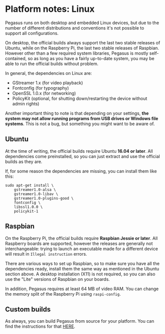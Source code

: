 # Platform notes: Linux

Pegasus runs on both desktop and embedded Linux devices, but due to the number of different distributions and conventions it's not possible to support all configurations.

On desktop, the official builds always support the last two stable releases of Ubuntu, while on the Raspberry Pi, the last two stable releases of Raspbian. However other than a few required system libraries, Pegasus is mostly self-contained, so as long as you have a fairly up-to-date system, you may be able to run the official builds without problem.

In general, the dependencies on Linux are:

- GStreamer 1.x (for video playback)
- Fontconfig (for typography)
- OpenSSL 1.0.x (for networking)
- PolicyKit (optional, for shutting down/restarting the device without admin rights)

Another important thing to note is that depending on your settings, **the system may not allow running programs from USB drives or Windows file systems**. This is not a bug, but something you might want to be aware of.


## Ubuntu

At the time of writing, the official builds require Ubuntu **16.04 or later**. All dependencies come preinstalled, so you can just extract and use the official builds as they are.

If, for some reason the dependencies are missing, you can install them like this:
```
sudo apt-get install \
	gstreamer1.0-alsa \
	gstreamer1.0-libav \
	gstreamer1.0-plugins-good \
	fontconfig \
	libssl1.0.0 \
	policykit-1
```


## Raspbian

On the Raspberry Pi, the official builds require **Raspbian Jessie or later**. All Raspberry boards are supported, however the releases are generally not interchangeable: trying to launch an executable made for a different device will result in `Illegal instruction` errors.

There are various ways to set up Raspbian, so to make sure you have all the dependencies ready, install them the same way as mentioned in the Ubuntu section above. A desktop installation (X11) is not required, so you can also use the "Lite" versions of Raspbian on your boards.

In addition, Pegasus requires at least 64 MB of video RAM. You can change the memory split of the Raspberry Pi using `raspi-config`.


## Custom builds

As always, you can build Pegasus from source for your platform. You can find the instructions for that [HERE](../dev/build.md).
